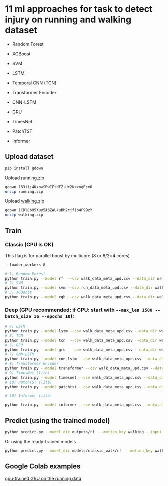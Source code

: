 # 11 ml approaches for task to detect injury on running and walking dataset

- Random Forest
- XGBoost
- SVM

- LSTM
- Temporal CNN (TCN)
- Transformer Encoder
- CNN-LSTM
- GRU
- TimesNet
- PatchTST
- Informer

## Upload dataset

```bash
pip install gdown
```

Upload [running.zip](https://drive.google.com/file/d/163iij4KxowSRwIFtdFZ-Uc2KkxoqRcv0)

```bash
gdown 163iij4KxowSRwIFtdFZ-Uc2KkxoqRcv0
unzip running.zip
```

Upload [walking.zip](https://drive.google.com/file/d/1CDlCb95Xuy5A3ZWUkuBM2cjf1o4F99zY)

```bash
gdown 1CDlCb95Xuy5A3ZWUkuBM2cjf1o4F99zY
unzip walking.zip
```

## Train

### Classic (CPU is OK)

This flag is for parallel boost by multicore (8 or 8/2=4 cores)
```bash
--loader_workers 8 
```
```bash
# 1) Random Forest
python train.py --model rf  --csv walk_data_meta_upd.csv --data_dir walking --motion_key walking
# 2) SVM
python train.py --model svm --csv run_data_meta_upd.csv --data_dir walking --motion_key walking --loader_workers 8
# 3) XGBoost
python train.py --model xgb --csv walk_data_meta_upd.csv --data_dir walking --motion_key walking
```

### Deep (GPU recommended; if CPU: start with `--max_len 1500 --batch_size 16 --epochs 10`):

```bash
# 4) LSTM
python train.py --model lstm --csv walk_data_meta_upd.csv --data_dir walking --motion_key walking --max_len 1500 --batch_size 16 --epochs 10
# 5) TCN
python train.py --model tcn  --csv walk_data_meta_upd.csv --data_dir walking --motion_key walking --max_len 1500 --batch_size 16 --epochs 10
# 6) GRU
python train.py --model gru  --csv walk_data_meta_upd.csv --data_dir walking --motion_key walking --max_len 1500 --batch_size 16 --epochs 10
# 7) CNN-LSTM
python train.py --model cnn_lstm --csv walk_data_meta_upd.csv --data_dir walking --motion_key walking --max_len 1500 --batch_size 16 --epochs 10
# 8) Transformer Encoder
python train.py --model transformer --csv walk_data_meta_upd.csv --data_dir walking --motion_key walking --max_len 1500 --batch_size 16 --epochs 10
# 9) TimesNet (lite)
python train.py --model timesnet --csv walk_data_meta_upd.csv --data_dir walking --motion_key walking --max_len 1500 --batch_size 16 --epochs 10
# 10) PatchTST (lite)
python train.py --model patchtst --csv walk_data_meta_upd.csv --data_dir walking --motion_key walking --max_len 1500 --batch_size 16 --epochs 10
```
```bash
# 10) Informer (lite)

python train.py --model informer --csv walk_data_meta_upd.csv --data_dir walking --motion_key walking --max_len 1500 --batch_size 16 --epochs 10
```

## Predict (using the trained model)

```bash
python predict.py --model_dir outputs/rf  --motion_key walking --input_dir walk_my_test --out_csv preds_rf.csv
```

Or using the ready-trained models

```bash
python predict.py --model_dir models/classic_walk/rf  --motion_key walking --input_dir walk_my_test --out_csv preds_rf.csv
```

## Google Colab examples

[gpu-trained GRU on the running data](https://colab.research.google.com/drive/1FMXT6evpgevoWK_hIyTztyvKdsg9AznN?usp=sharing)